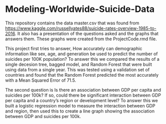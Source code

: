 # Modeling-Worldwide-Suicide-Data
This repository contains the data master.csv that was found from https://www.kaggle.com/russellyates88/suicide-rates-overview-1985-to-2016. It also has a presentation of the questions asked and the graphs that answers them. These graphs were created from the ProjectCode.rmd file. 

This project first tries to answer, How accurately can demographic information like sex, age, and generation be used to predict the number of suicides per 100K population? To answer this we compared the results of a single decesion tree, bagged model, and Random Forest that were built using data from a single year. This was tested using a validation set of countries and found that the Random Forest predicted the most accurately with a Mean Squared Error of 71.5. 

The second question is Is there an association between GDP per capita and suicides per 100k? 
If so, could there be significant interaction between GDP per capita and a country’s region or development level?
To answer this we built a logistic regression model to measure the interaction between GDP and region, then used this to create a line graph showing the association between GDP and suicides per 100k. 
